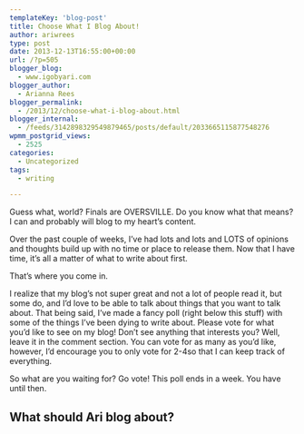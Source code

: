 ```yaml
---
templateKey: 'blog-post'
title: Choose What I Blog About!
author: ariwrees
type: post
date: 2013-12-13T16:55:00+00:00
url: /?p=505
blogger_blog:
  - www.igobyari.com
blogger_author:
  - Arianna Rees
blogger_permalink:
  - /2013/12/choose-what-i-blog-about.html
blogger_internal:
  - /feeds/3142898329549879465/posts/default/2033665115877548276
wpmm_postgrid_views:
  - 2525
categories:
  - Uncategorized
tags:
  - writing

---
```

Guess what, world? Finals are OVERSVILLE. Do you know what that means? I can and probably will blog to my heart’s content.

Over the past couple of weeks, I’ve had lots and lots and LOTS of opinions and thoughts build up with no time or place to release them. Now that I have time, it’s all a matter of what to write about first.

That’s where you come in.

I realize that my blog’s not super great and not a lot of people read it, but some do, and I’d love to be able to talk about things that you want to talk about. That being said, I’ve made a fancy poll (right below this stuff) with some of the things I’ve been dying to write about. Please vote for what you’d like to see on my blog! Don’t see anything that interests you? Well, leave it in the comment section. You can vote for as many as you’d like, however, I’d encourage you to only vote for 2-4so that I can keep track of everything.

So what are you waiting for? Go vote! This poll ends in a week. You have until then.

What should Ari blog about?
---------------------------